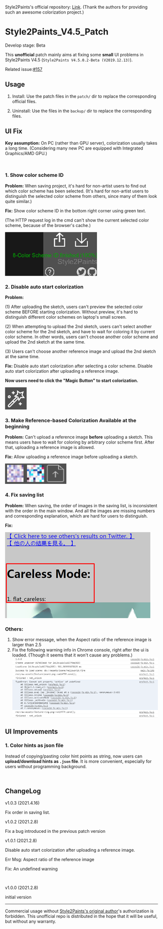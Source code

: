 Style2Paints's official repository: [Link](https://github.com/lllyasviel/style2paints). (Thank the authors for providing such an awesome colorization project.)

# Style2Paints_V4.5_Patch

Develop stage: Beta 

This **unofficial** patch mainly aims at fixing some **small** UI problems in Style2Paints V4.5 (`Style2Paints V4.5.0.2-Beta (V2019.12.13)`).

Related issue:[#157](https://github.com/lllyasviel/style2paints/issues/157)

## Usage
1. Install: Use the patch files in the `patch/` dir to replace the corresponding official files.

2. Uninstall: Use the files in the `backup/` dir to replace the corresponding files.

## UI Fix
**Key assumption:** On PC (rather than GPU server), colorization usually takes a long time. (Considering many new PC are equipped with Integrated Graphics/AMD GPU.) 

<br/>

### 1. Show color scheme ID

**Problem:** When saving project, it's hard for non-artist users to find out which color scheme has been selected. (It's hard for non-artist users to distinguish the selected color scheme from others, since many of them look quite similar.)

**Fix:** Show color scheme ID in the bottom right corner using green text.

(The HTTP request log in the cmd can't show the current selected color scheme, because of the browser's cache.)

![state_bar](img/state_bar.png)

### 2. Disable auto start colorization

**Problem:** 

(1) After uploading the sketch, users can't preview the selected color scheme BEFORE starting colorization. Without preview, it's hard to distinguish different color schemes on laptop's small screen.

(2) When attempting to upload the 2nd sketch, users can't select another color scheme for the 2nd sketch, and have to wait for coloring it by current color scheme. In other words, users can't choose another color scheme and upload the 2nd sketch at the same time.

(3) Users can't choose another reference image and upload the 2nd sketch at the same time.

 **Fix:**
Disable auto start colorization after selecting a color scheme. Disable auto start colorization after uploading a reference image. 

 **Now users need to click the "Magic Button" to start colorization.**

![magic_button](img/magic_button.png)

### 3. Make Reference-based Colorization Available at the beginning

**Problem:** Can't upload a reference image **before** uploading a sketch. This means users have to wait for coloring by arbitrary color scheme first. After that, uploading a reference image is allowed.

 **Fix:** Allow uploading a reference image before uploading a sketch.

![upload_reference](img/upload_reference.png)

### 4. Fix saving list

**Problem:** When saving, the order of images in the saving list, is inconsistent with the order in the main window. And all the images are missing numbers and corresponding explanation, which are hard for users to distinguish.

**Fix:** 

![saving_list](img/saving_list.png)

### Others:
1. Show error message, when the Aspect ratio of the reference image is larger than 2.5
2. Fix the following warning info in Chrome console, right after the ui is loaded. (Though it seems that it won't cause any problems.)
![undefined_error](img/undefined_error.png)


## UI Improvements

### 1. Color hints as json file

Instead of copying/pasting color hint points as string, now users can **upload/download hints as `.json` file**. It is more convenient, especially for users without programming background. 
 
<br/>

## ChangeLog

v1.0.3 (2021.4.16)

Fix order in saving list.

v1.0.2 (2021.2.8)

Fix a bug introduced in the previous patch version

v1.0.1 (2021.2.8)

Disable auto start colorization after uploading a reference image. 

Err Msg: Aspect ratio of the reference image

Fix: An undefined warning

<br/>

v1.0.0 (2021.2.8)

initial version

---

Commercial usage without [Style2Paints's original author](https://github.com/lllyasviel)'s authorization is forbidden. This unofficial repo is distributed in the hope that it will be useful, but without any warranty.